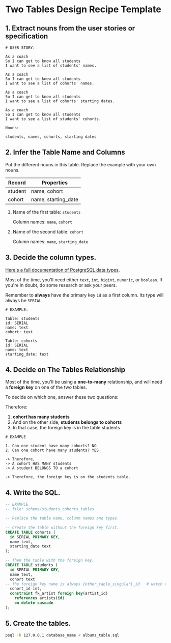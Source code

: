 # Two Tables Design Recipe Template

## 1. Extract nouns from the user stories or specification

```
# USER STORY:

As a coach
So I can get to know all students
I want to see a list of students' names.

As a coach
So I can get to know all students
I want to see a list of cohorts' names.

As a coach
So I can get to know all students
I want to see a list of cohorts' starting dates.

As a coach
So I can get to know all students
I want to see a list of students' cohorts.
```

```
Nouns:

students, names, cohorts, starting dates
```

## 2. Infer the Table Name and Columns

Put the different nouns in this table. Replace the example with your own nouns.

| Record                | Properties          |
| --------------------- | ------------------  |
| student               | name, cohort
| cohort                | name, starting_date 

1. Name of the first table: `students` 

    Column names: `name`, `cohort`

2. Name of the second table: `cohort` 

    Column names: `name`, `starting_date`

## 3. Decide the column types.

[Here's a full documentation of PostgreSQL data types](https://www.postgresql.org/docs/current/datatype.html).

Most of the time, you'll need either `text`, `int`, `bigint`, `numeric`, or `boolean`. If you're in doubt, do some research or ask your peers.

Remember to **always** have the primary key `id` as a first column. Its type will always be `SERIAL`.

```
# EXAMPLE:

Table: students
id: SERIAL
name: text
cohort: text

Table: cohorts
id: SERIAL
name: text
starting_date: text
```

## 4. Decide on The Tables Relationship

Most of the time, you'll be using a **one-to-many** relationship, and will need a **foreign key** on one of the two tables.

To decide on which one, answer these two questions:



Therefore:

1. **cohort has many students**
2. And on the other side, **students belongs to cohorts**
3. In that case, the foreign key is in the table students


```
# EXAMPLE

1. Can one student have many cohorts? NO
2. Can one cohort have many students? YES

-> Therefore,
-> A cohort HAS MANY students
-> A student BELONGS TO a cohort

-> Therefore, the foreign key is on the students table.
```

## 4. Write the SQL.

```sql
-- EXAMPLE
-- file: schema/students_cohorts_tables

-- Replace the table name, columm names and types.

-- Create the table without the foreign key first.
CREATE TABLE cohorts (
  id SERIAL PRIMARY KEY,
  name text,
  starting_date text
);

-- Then the table with the foreign key.
CREATE TABLE students (
  id SERIAL PRIMARY KEY,
  name text,
  cohort text
-- The foreign key name is always {other_table_singular}_id   # watch table to figure out constraint section
  cohort_id int,
  constraint fk_artist foreign key(artist_id)
    references artists(id)
    on delete cascade
);

```

## 5. Create the tables.

```bash
psql -h 127.0.0.1 database_name < albums_table.sql
```
